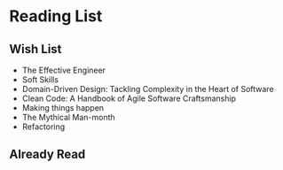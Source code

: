 # Reading List


## Wish List
- The Effective Engineer
- Soft Skills
- Domain-Driven Design: Tackling Complexity in the Heart of Software
- Clean Code: A Handbook of Agile Software Craftsmanship
- Making things happen
- The Mythical Man-month
- Refactoring
## Already Read

